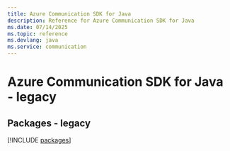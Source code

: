 ```yaml
---
title: Azure Communication SDK for Java
description: Reference for Azure Communication SDK for Java
ms.date: 07/14/2025
ms.topic: reference
ms.devlang: java
ms.service: communication
---
```

# Azure Communication SDK for Java - legacy
## Packages - legacy
[!INCLUDE [packages](communication-index.md)]